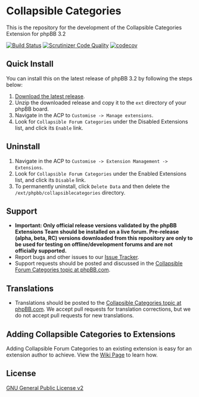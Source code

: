 # Collapsible Categories

This is the repository for the development of the Collapsible Categories Extension for phpBB 3.2

[![Build Status](https://github.com/phpbb-extensions/collapsible-categories/workflows/Tests/badge.svg)](https://github.com/phpbb-extensions/collapsible-categories/actions)
[![Scrutinizer Code Quality](https://scrutinizer-ci.com/g/phpbb-extensions/collapsible-categories/badges/quality-score.png?b=master)](https://scrutinizer-ci.com/g/phpbb-extensions/collapsible-categories/?branch=master)
[![codecov](https://codecov.io/gh/phpbb-extensions/collapsible-categories/branch/master/graph/badge.svg?token=oB6bt9E4Bj)](https://codecov.io/gh/phpbb-extensions/collapsible-categories)

## Quick Install
You can install this on the latest release of phpBB 3.2 by following the steps below:

1. [Download the latest release](https://www.phpbb.com/customise/db/extension/collapsible_forum_categories/).
2. Unzip the downloaded release and copy it to the `ext` directory of your phpBB board.
3. Navigate in the ACP to `Customise -> Manage extensions`.
4. Look for `Collapsible Forum Categories` under the Disabled Extensions list, and click its `Enable` link.

## Uninstall

1. Navigate in the ACP to `Customise -> Extension Management -> Extensions`.
2. Look for `Collapsible Forum Categories` under the Enabled Extensions list, and click its `Disable` link.
3. To permanently uninstall, click `Delete Data` and then delete the `/ext/phpbb/collapsiblecategories` directory.

## Support

* **Important: Only official release versions validated by the phpBB Extensions Team should be installed on a live forum. Pre-release (alpha, beta, RC) versions downloaded from this repository are only to be used for testing on offline/development forums and are not officially supported.**
* Report bugs and other issues to our [Issue Tracker](https://github.com/phpbb-extensions/collapsible-categories/issues).
* Support requests should be posted and discussed in the [Collapsible Forum Categories topic at phpBB.com](https://www.phpbb.com/customise/db/extension/collapsible_forum_categories/support).

## Translations

* Translations should be posted to the [Collapsible Categories topic at phpBB.com](https://www.phpbb.com/customise/db/extension/collapsible_forum_categories/support/topic/148791). We accept pull requests for translation corrections, but we do not accept pull requests for new translations.

## Adding Collapsible Categories to Extensions

Adding Collapsible Forum Categories to an existing extension is easy for an extension author to achieve. View the [Wiki Page](https://github.com/phpbb-extensions/collapsible-categories/wiki) to learn how.

## License
[GNU General Public License v2](https://opensource.org/licenses/GPL-2.0)
